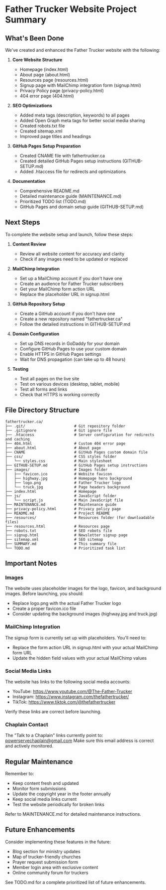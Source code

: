 # Father Trucker Website Project Summary

## What's Been Done

We've created and enhanced the Father Trucker website with the following:

1. **Core Website Structure**
   - Homepage (index.html)
   - About page (about.html)
   - Resources page (resources.html)
   - Signup page with MailChimp integration form (signup.html)
   - Privacy Policy page (privacy-policy.html)
   - 404 error page (404.html)

2. **SEO Optimizations**
   - Added meta tags (description, keywords) to all pages
   - Added Open Graph meta tags for better social media sharing
   - Created robots.txt file
   - Created sitemap.xml
   - Improved page titles and headings

3. **GitHub Pages Setup Preparation**
   - Created CNAME file with fathertrucker.ca
   - Created detailed GitHub Pages setup instructions (GITHUB-SETUP.md)
   - Added .htaccess file for redirects and optimizations

4. **Documentation**
   - Comprehensive README.md
   - Detailed maintenance guide (MAINTENANCE.md)
   - Prioritized TODO list (TODO.md)
   - GitHub Pages and domain setup guide (GITHUB-SETUP.md)

## Next Steps

To complete the website setup and launch, follow these steps:

1. **Content Review**
   - Review all website content for accuracy and clarity
   - Check if any images need to be updated or replaced

2. **MailChimp Integration**
   - Set up a MailChimp account if you don't have one
   - Create an audience for Father Trucker subscribers
   - Get your MailChimp form action URL
   - Replace the placeholder URL in signup.html

3. **GitHub Repository Setup**
   - Create a GitHub account if you don't have one
   - Create a new repository named "fathertrucker.ca"
   - Follow the detailed instructions in GITHUB-SETUP.md

4. **Domain Configuration**
   - Set up DNS records in GoDaddy for your domain
   - Configure GitHub Pages to use your custom domain
   - Enable HTTPS in GitHub Pages settings
   - Wait for DNS propagation (can take up to 48 hours)

5. **Testing**
   - Test all pages on the live site
   - Test on various devices (desktop, tablet, mobile)
   - Test all forms and links
   - Check that HTTPS is working correctly

## File Directory Structure

```
fathertrucker.ca/
├── .git/                      # Git repository folder
├── .gitignore                 # Git ignore file
├── .htaccess                  # Server configuration for redirects and caching
├── 404.html                   # Custom 404 error page
├── about.html                 # About page
├── CNAME                      # GitHub Pages custom domain file
├── css/                       # CSS styles folder
│   └── styles.css             # Main stylesheet
├── GITHUB-SETUP.md            # GitHub Pages setup instructions
├── images/                    # Images folder
│   ├── favicon.ico            # Website favicon
│   ├── highway.jpg            # Homepage hero background
│   ├── logo.png               # Father Trucker logo
│   └── truck.jpg              # Page headers background
├── index.html                 # Homepage
├── js/                        # JavaScript folder
│   └── script.js              # Main JavaScript file
├── MAINTENANCE.md             # Maintenance guide
├── privacy-policy.html        # Privacy policy page
├── README.md                  # Project README
├── resources/                 # Resources folder (for downloadable files)
├── resources.html             # Resources page
├── robots.txt                 # SEO robots file
├── signup.html                # Newsletter signup page
├── sitemap.xml                # SEO sitemap
├── SUMMARY.md                 # This summary file
└── TODO.md                    # Prioritized task list
```

## Important Notes

### Images
The website uses placeholder images for the logo, favicon, and background images. Before launching, you should:
- Replace logo.png with the actual Father Trucker logo
- Create a proper favicon.ico file
- Consider updating the background images (highway.jpg and truck.jpg)

### MailChimp Integration
The signup form is currently set up with placeholders. You'll need to:
- Replace the form action URL in signup.html with your actual MailChimp form URL
- Update the hidden field values with your actual MailChimp values

### Social Media Links
The website has links to the following social media accounts:
- YouTube: https://www.youtube.com/@The-Father-Trucker
- Instagram: https://www.instagram.com/thefathertrucker/
- TikTok: https://www.tiktok.com/@thefathertrucker

Verify these links are correct before launching.

### Chaplain Contact
The "Talk to a Chaplain" links currently point to: powerservechaplain@gmail.com
Make sure this email address is correct and actively monitored.

## Regular Maintenance

Remember to:
- Keep content fresh and updated
- Monitor form submissions
- Update the copyright year in the footer annually
- Keep social media links current
- Test the website periodically for broken links

Refer to MAINTENANCE.md for detailed maintenance instructions.

## Future Enhancements

Consider implementing these features in the future:
- Blog section for ministry updates
- Map of trucker-friendly churches
- Prayer request submission form
- Member login area with exclusive content
- Online community forum for truckers

See TODO.md for a complete prioritized list of future enhancements.
